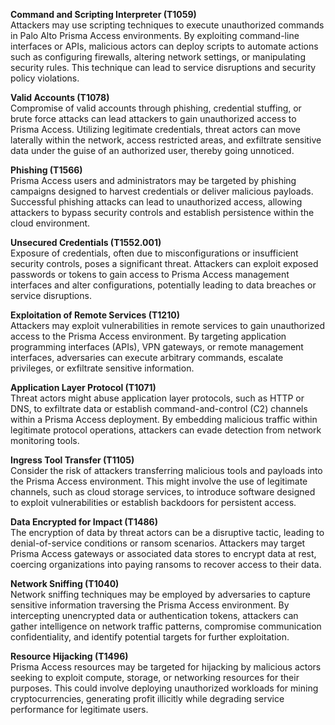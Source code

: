 **Command and Scripting Interpreter (T1059)**  
Attackers may use scripting techniques to execute unauthorized commands in Palo Alto Prisma Access environments. By exploiting command-line interfaces or APIs, malicious actors can deploy scripts to automate actions such as configuring firewalls, altering network settings, or manipulating security rules. This technique can lead to service disruptions and security policy violations.

**Valid Accounts (T1078)**  
Compromise of valid accounts through phishing, credential stuffing, or brute force attacks can lead attackers to gain unauthorized access to Prisma Access. Utilizing legitimate credentials, threat actors can move laterally within the network, access restricted areas, and exfiltrate sensitive data under the guise of an authorized user, thereby going unnoticed.

**Phishing (T1566)**  
Prisma Access users and administrators may be targeted by phishing campaigns designed to harvest credentials or deliver malicious payloads. Successful phishing attacks can lead to unauthorized access, allowing attackers to bypass security controls and establish persistence within the cloud environment.

**Unsecured Credentials (T1552.001)**  
Exposure of credentials, often due to misconfigurations or insufficient security controls, poses a significant threat. Attackers can exploit exposed passwords or tokens to gain access to Prisma Access management interfaces and alter configurations, potentially leading to data breaches or service disruptions.

**Exploitation of Remote Services (T1210)**  
Attackers may exploit vulnerabilities in remote services to gain unauthorized access to the Prisma Access environment. By targeting application programming interfaces (APIs), VPN gateways, or remote management interfaces, adversaries can execute arbitrary commands, escalate privileges, or exfiltrate sensitive information.

**Application Layer Protocol (T1071)**  
Threat actors might abuse application layer protocols, such as HTTP or DNS, to exfiltrate data or establish command-and-control (C2) channels within a Prisma Access deployment. By embedding malicious traffic within legitimate protocol operations, attackers can evade detection from network monitoring tools.

**Ingress Tool Transfer (T1105)**  
Consider the risk of attackers transferring malicious tools and payloads into the Prisma Access environment. This might involve the use of legitimate channels, such as cloud storage services, to introduce software designed to exploit vulnerabilities or establish backdoors for persistent access.

**Data Encrypted for Impact (T1486)**  
The encryption of data by threat actors can be a disruptive tactic, leading to denial-of-service conditions or ransom scenarios. Attackers may target Prisma Access gateways or associated data stores to encrypt data at rest, coercing organizations into paying ransoms to recover access to their data.

**Network Sniffing (T1040)**  
Network sniffing techniques may be employed by adversaries to capture sensitive information traversing the Prisma Access environment. By intercepting unencrypted data or authentication tokens, attackers can gather intelligence on network traffic patterns, compromise communication confidentiality, and identify potential targets for further exploitation.

**Resource Hijacking (T1496)**  
Prisma Access resources may be targeted for hijacking by malicious actors seeking to exploit compute, storage, or networking resources for their purposes. This could involve deploying unauthorized workloads for mining cryptocurrencies, generating profit illicitly while degrading service performance for legitimate users.
